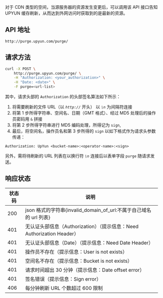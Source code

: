 对于 CDN 类型的空间，当源服务器的资源发生变更后，可以调用该 API 接口告知 UPYUN 缓存刷新，从而达到外网访问时获取到的是最新的资源。

## API 地址

```
http://purge.upyun.com/purge/
```

## 请求方法

```sh
curl -X POST \
    http://purge.upyun.com/purge/ \
    -H "Authorization: <your_authorization>" \
    -H "Date: <date>" \
    -F purge=<url-list>
```

其中，请求头部的 `Authorization` 的头部签名算法如下所示：

1. 将需要刷新的文件 URL（以 *`http://`* 开头） 以 *`\n`* 为间隔符连接
2. 将第 1 步所得字符串、空间名、日期（GMT 格式）、经过 MD5 处理后的操作员密码用 `&` 拼接
3. 将第 2 步所得字符串进行 MD5 编码处理，所得记为 `sign`,
4. 最后，将空间名，操作员名和第 3 步所得的 `sign` 以如下格式作为请求头参数传递：

```
Authorization: UpYun <bucket-name>:<operator-name>:<sign>
```

另外，需将待刷新的 URL 列表在以换行符 *`\n`* 连接后以表单字段 `purge` 随请求发送。


## 响应状态

状态码 | 说明
---------|--------
200 | json 格式的字符串{invalid\_domain\_of\_url:不属于自己域名的 url 列表}
401 | 无认证头部信息（Authorization）（提示信息：Need Authorization Header）
401 | 无认证头部信息（Date）（提示信息：Need Date Header）
401 | 操作员不存在（提示信息：User is not exists）
401 | 空间名不存在（提示信息：Bucket is not exists）
401 | 请求时间超出 30 分钟（提示信息：Date offset error）
401 | 签名错误（提示信息：Sign error）
406 | 每分钟刷新 URL 个数超过 600 限制
